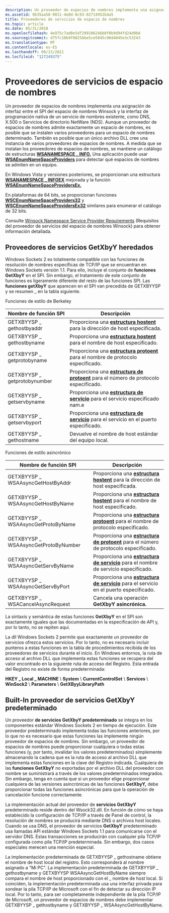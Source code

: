 ```yaml
---
description: Un proveedor de espacios de nombres implementa una asignación de interfaz entre el SPI del espacio de nombres Winsock y la interfaz de programación nativa de un servicio de nombres existente, como DNS, X.500 o Servicios de directorio NetWare (NDS).
ms.assetid: 9b35aa58-9011-4e0d-8c93-02714952b4a5
title: Proveedores de servicios de espacio de nombres
ms.topic: article
ms.date: 05/31/2018
ms.openlocfilehash: 4e975c7ad0e5df29910624bb8f0b9d94fd24d9b8
ms.sourcegitcommit: d75fc10b9f0825bbe5ce5045c90d4045e3c53243
ms.translationtype: MT
ms.contentlocale: es-ES
ms.lasthandoff: 09/13/2021
ms.locfileid: "127249375"
---
```

# <a name="namespace-service-providers"></a>Proveedores de servicios de espacio de nombres

Un proveedor de espacios de nombres implementa una asignación de interfaz entre el SPI del espacio de nombres Winsock y la interfaz de programación nativa de un servicio de nombres existente, como DNS, X.500 o Servicios de directorio NetWare (NDS). Aunque un proveedor de espacios de nombres admite exactamente un espacio de nombres, es posible que se instalen varios proveedores para un espacio de nombres determinado. También es posible que un único archivo DLL cree una instancia de varios proveedores de espacios de nombres. A medida que se instalan los proveedores de espacios de nombres, se mantiene un catálogo de estructuras [**WSANAMESPACE \_ INFO.**](/windows/desktop/api/Winsock2/ns-winsock2-wsanamespace_infow) Una aplicación puede usar [**WSAEnumNameSpaceProviders**](/windows/desktop/api/Winsock2/nf-winsock2-wsaenumnamespaceprovidersa) para detectar qué espacios de nombres se admiten en un equipo.

En Windows Vista y versiones posteriores, se proporcionan una estructura [**WSANAMESPACE \_ INFOEX**](/windows/desktop/api/Winsock2/ns-winsock2-wsanamespace_infoexw) mejorada y la función [**WSAEnumNameSpaceProvidersEx.**](/windows/desktop/api/Winsock2/nf-winsock2-wsaenumnamespaceprovidersexa)

En plataformas de 64 bits, se proporcionan funciones [**WSCEnumNameSpaceProviders32**](/windows/desktop/api/Ws2spi/nf-ws2spi-wscenumnamespaceproviders32) y [**WSCEnumNameSpaceProvidersEx32**](/windows/desktop/api/Ws2spi/nf-ws2spi-wscenumnamespaceprovidersex32) similares para enumerar el catálogo de 32 bits.

Consulte [Winsock Namespace Service Provider Requirements](winsock-namespace-service-provider-requirements.md) (Requisitos del proveedor de servicios del espacio de nombres Winsock) para obtener información detallada.

## <a name="legacy-getxbyy-service-providers"></a>Proveedores de servicios GetXbyY heredados

Windows Sockets 2 es totalmente compatible con las funciones de resolución de nombres específicas de TCP/IP que se encuentran en Windows Sockets versión 1.1. Para ello, incluye el conjunto de **funciones GetXbyY** en el SPI. Sin embargo, el tratamiento de este conjunto de funciones es ligeramente diferente del resto de las funciones SPI. Las **funciones getXbyY** que aparecen en el SPI van precedida de GETXBYYSP y se resumen \_ en la tabla siguiente.

Funciones de estilo de Berkeley



| Nombre de función SPI           | Descripción                                                                              |
|-----------------------------|------------------------------------------------------------------------------------------|
| GETXBYYSP \_ gethostbyaddr    | Proporciona una [**estructura hostent**](/windows/desktop/api/winsock/ns-winsock-hostent) para la dirección de host especificada.        |
| GETXBYYSP \_ gethostbyname    | Proporciona una [**estructura hostent**](/windows/desktop/api/winsock/ns-winsock-hostent) para el nombre de host especificado.           |
| GETXBYYSP \_ getprotobyname   | Proporciona una [**estructura protoent**](/windows/desktop/api/winsock/ns-winsock-protoent) para el nombre de protocolo especificado.     |
| GETXBYYSP \_ getprotobynumber | Proporciona una [**estructura de protoent**](/windows/desktop/api/winsock/ns-winsock-protoent) para el número de protocolo especificado.   |
| GETXBYYSP \_ getservbyname    | Proporciona una [**estructura de servicio**](/windows/desktop/api/winsock/ns-winsock-servent) para el servicio especificado nam.e        |
| GETXBYYSP \_ getservbyport    | Proporciona una [**estructura de servicio**](/windows/desktop/api/winsock/ns-winsock-servent) para el servicio en el puerto especificado. |
| GETXBYYSP \_ gethostname      | Devuelve el nombre de host estándar del equipo local.                                   |



 

Funciones de estilo asincrónico



| Nombre de función SPI                   | Descripción                                                                              |
|-------------------------------------|------------------------------------------------------------------------------------------|
| GETXBYYSP \_ WSAAsyncGetHostByAddr    | Proporciona una [**estructura hostent**](/windows/desktop/api/winsock/ns-winsock-hostent) para la dirección de host especificada.        |
| GETXBYYSP \_ WSAAsyncGetHostByName    | Proporciona una [**estructura hostent**](/windows/desktop/api/winsock/ns-winsock-hostent) para el nombre de host especificado.           |
| GETXBYYSP \_ WSAAsyncGetProtoByName   | Proporciona una [**estructura protoent**](/windows/desktop/api/winsock/ns-winsock-protoent) para el nombre de protocolo especificado.     |
| GETXBYYSP \_ WSAAsyncGetProtoByNumber | Proporciona una [**estructura de protoent**](/windows/desktop/api/winsock/ns-winsock-protoent) para el número de protocolo especificado.   |
| GETXBYYSP \_ WSAAsyncGetServByName    | Proporciona una [**estructura de servicio**](/windows/desktop/api/winsock/ns-winsock-servent) para el nombre de servicio especificado.        |
| GETXBYYSP \_ WSAAsyncGetServByPort    | Proporciona una [**estructura de servicio**](/windows/desktop/api/winsock/ns-winsock-servent) para el servicio en el puerto especificado. |
| GETXBYYSP \_ WSACancelAsyncRequest    | Cancela una operación **GetXbyY asincrónica.**                                           |



 

La sintaxis y semántica de estas funciones **GetXbyY** en el SPI son exactamente iguales que las documentadas en la especificación de API y, por lo tanto, no se repiten aquí.

La dll Windows Sockets 2 permite que exactamente un proveedor de servicios ofrezca estos servicios. Por lo tanto, no es necesario incluir punteros a estas funciones en la tabla de procedimientos recibida de los proveedores de servicios durante el inicio. En Windows entornos, la ruta de acceso al archivo DLL que implementa estas funciones se recupera del valor encontrado en la siguiente ruta de acceso del Registro. Esta entrada del Registro no existe de forma predeterminada:

**HKEY \_ Local \_ MACHINE** \\ **System** \\ **CurrentControlSet** \\ **Services** \\ **WinSock2** \\ **Parameters** \\ **GetXByyLibraryPath**

## <a name="built-in-default-getxbyy-service-provider"></a>Built-In proveedor de servicios GetXbyY predeterminado

Un proveedor **de servicios GetXbyY predeterminado** se integra en los componentes estándar Windows Sockets 2 en tiempo de ejecución. Este proveedor predeterminado implementa todas las funciones anteriores, por lo que no es necesario que estas funciones las implemente ningún proveedor de espacios de nombres. Sin embargo, un proveedor de espacios de nombres puede proporcionar cualquiera o todas estas funciones (y, por tanto, invalidar los valores predeterminados) simplemente almacenando la cadena que es la ruta de acceso al archivo DLL que implementa estas funciones en la clave del Registro indicada. Cualquiera de las **funciones GetXbyY** no exportadas por el archivo DLL del proveedor con nombre se suministrará a través de los valores predeterminados integrados. Sin embargo, tenga en cuenta que si un proveedor elige proporcionar cualquiera de las versiones asincrónicas de las funciones **GetXbyY,** debe proporcionar todas las funciones asincrónicas para que la operación de cancelación funcione correctamente.

La implementación actual del proveedor de **servicios GetXbyY** predeterminado reside dentro del Wsock32.dll. En función de cómo se haya establecido la configuración de TCP/IP a través de Panel de control, la resolución de nombres se producirá mediante DNS o archivos host locales. Cuando se usa DNS, el proveedor de servicios **GetXbyY** predeterminado usa llamadas API estándar Windows Sockets 1.1 para comunicarse con el servidor DNS. Estas transacciones se producirán con cualquier pila TCP/IP configurada como pila TCP/IP predeterminada. Sin embargo, dos casos especiales merecen una mención especial.

La implementación predeterminada de GETXBYYSP \_ gethostname obtiene el nombre de host local del registro. Esto corresponderá al nombre asignado a "Mi PC". La implementación predeterminada de GETXBYYSP \_ gethostbyname y GETXBYYSP WSAAsyncGetHostByName siempre compara el nombre de host proporcionado con el \_ nombre de host local. Si coinciden, la implementación predeterminada usa una interfaz privada para sondear la pila TCP/IP de Microsoft con el fin de detectar su dirección IP local. Por lo tanto, para ser completamente independiente de la pila TCP/IP de Microsoft, un proveedor de espacios de nombres debe implementar GETXBYYSP \_ gethostbyname y GETXBYYSP \_ WSAAsyncGetHostByName.

 

 



